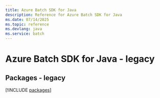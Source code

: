 ```yaml
---
title: Azure Batch SDK for Java
description: Reference for Azure Batch SDK for Java
ms.date: 07/14/2025
ms.topic: reference
ms.devlang: java
ms.service: batch
---
```

# Azure Batch SDK for Java - legacy
## Packages - legacy
[!INCLUDE [packages](batch-index.md)]